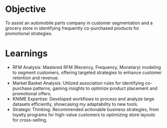 # Objective
To assist an automobile parts company in customer segmentation and a grocery store in identifying frequently co-purchased products for promotional strategies.
# Learnings
* RFM Analysis: Mastered RFM (Recency, Frequency, Monetary) modeling to segment customers, offering targeted strategies to enhance customer retention and revenue.
* Market Basket Analysis: Utilized association rules for identifying co-purchase patterns, gaining insights to optimize product placement and promotional offers.
* KNIME Expertise: Developed workflows to process and analyze large datasets efficiently, showcasing my adaptability to new tools.
* Strategic Thinking: Recommended actionable business strategies, from loyalty programs for high-value customers to optimizing store layouts for cross-selling.
